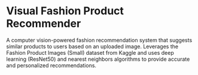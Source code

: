 # Visual Fashion Product Recommender
 A computer vision-powered fashion recommendation system that suggests similar products to users based on an uploaded image. Leverages the Fashion Product Images (Small) dataset from Kaggle and uses deep learning (ResNet50) and nearest neighbors algorithms to provide accurate and personalized recommendations.
